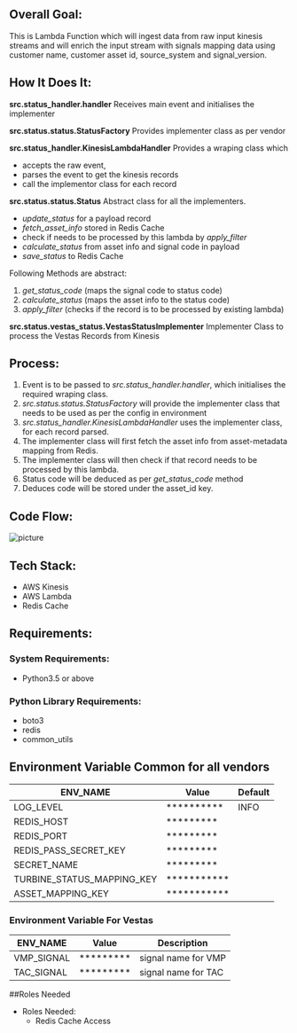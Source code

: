 ## Overall Goal:
This is Lambda Function which will ingest data from raw input kinesis streams and will enrich the input stream with signals mapping data using customer name, customer asset id, source_system and signal_version.


## How It Does It:
**src.status_handler.handler**
Receives main event and initialises the implementer

**src.status.status.StatusFactory**
Provides implementer class as per vendor

**src.status_handler.KinesisLambdaHandler**
Provides a wraping class which 
- accepts the raw event, 
- parses the event to get the kinesis records
- call the implementor class for each record

**src.status.status.Status**
Abstract class for all the implementers.
- *update_status* for a payload record
- *fetch_asset_info* stored in Redis Cache
- check if needs to be processed by this lambda by *apply_filter*
- *calculate_status* from asset info and signal code in payload
- *save_status* to Redis Cache

Following Methods are abstract:
1. *get_status_code* (maps the signal code to status code)
2. *calculate_status* (maps the asset info to the status code)
3. *apply_filter* (checks if the record is to be processed by existing lambda)

**src.status.vestas_status.VestasStatusImplementer**
Implementer Class to process the Vestas Records from Kinesis


## Process:
1. Event is to be passed to *src.status_handler.handler*, which initialises the required wraping class.
2. *src.status.status.StatusFactory* will provide the implementer class that needs to be used as per the config in environment
3. *src.status_handler.KinesisLambdaHandler* uses the implementer class, for each record parsed.
4. The implementer class will first fetch the asset info from asset-metadata mapping from Redis.
5. The implementer class will then check if that record needs to be processed by this lambda.
6. Status code will be deduced as per *get_status_code* method
7. Deduces code will be stored under the asset_id key.


## Code Flow:
![picture](turbine_status_caching_service.png)

## Tech Stack:
- AWS Kinesis
- AWS Lambda
- Redis Cache


## Requirements:
### System Requirements:
- Python3.5 or above

### Python Library Requirements:
- boto3
- redis
- common_utils


## Environment Variable Common for all vendors 
| ENV_NAME | Value | Default |
| ------ | ------ | ------- |
| LOG_LEVEL | **********| INFO |
| REDIS_HOST | ********* |
| REDIS_PORT | ********* |
| REDIS_PASS_SECRET_KEY | ********* |
| SECRET_NAME | ********* |
| TURBINE_STATUS_MAPPING_KEY | *********** |
| ASSET_MAPPING_KEY | *********** |


### Environment Variable For Vestas
|ENV_NAME|Value| Description |
|------|------|--------|
|VMP_SIGNAL|*********| signal name for VMP |
|TAC_SIGNAL|*********| signal name for TAC |

##Roles Needed
* Roles Needed:
  - Redis Cache Access